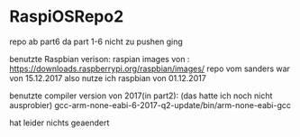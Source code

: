 # RaspiOSRepo2
repo ab part6 da part 1-6 nicht zu pushen ging

benutzte Raspbian verison:
raspian images von : https://downloads.raspberrypi.org/raspbian/images/
repo vom sanders war von 15.12.2017 also nutze ich raspbian von  01.12.2017

benutzte compiler version von 2017(in part2): (das hatte ich noch nicht ausprobier)
gcc-arm-none-eabi-6-2017-q2-update/bin/arm-none-eabi-gcc

hat leider nichts geaendert
